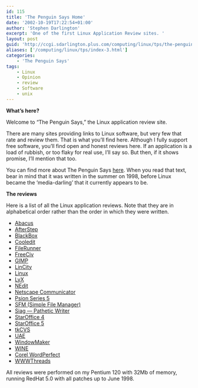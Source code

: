 ```yaml
---
id: 115
title: 'The Penguin Says Home'
date: '2002-10-19T17:22:54+01:00'
author: 'Stephen Darlington'
excerpt: 'One of the first Linux Application Review sites. '
layout: post
guid: 'http://ccgi.sdarlington.plus.com/computing/linux/tps/the-penguin-says-home.html'
aliases: ['/computing/linux/tps/index-3.html']
categories:
    - 'The Penguin Says'
tags:
    - Linux
    - Opinion
    - review
    - Software
    - unix
---
```


**What’s here?**

Welcome to “The Penguin Says,” the Linux application review site.

There are many sites providing links to Linux software, but very few that rate and review them. That is what you’ll find here. Although I fully support free software, you’ll find open and honest reviews here. If an application is a load of rubbish, or too flaky for real use, I’ll say so. But then, if it shows promise, I’ll mention that too.

You can find more about The Penguin Says [here](about-2.html). When you read that text, bear in mind that it was written in the summer on 1998, before Linux became the ‘media-darling’ that it currently appears to be.

**The reviews**

Here is a list of all the Linux application reviews. Note that they are in alphabetical order rather than the order in which they were written.

- [Abacus](abacus.html)
- [AfterStep](as14.html)
- [BlackBox](blackbox.html)
- [Cooledit](cooledit.html)
- [FileRunner](filerunner25.html)
- [FreeCiv](freeciv.html)
- [GIMP](gimp.html)
- [LinCity](lincity.html)
- [Linux](linux21x.html)
- [LyX](lyx.html)
- [NEdit](nedit5.html)
- [Netscape Communicator](ns4.html)
- [Psion Series 5](psion5.html)
- [SFM (Simple File Manager)](sfm.html)
- [Siag — Pathetic Writer](siag3.html)
- [StarOffice 4](staroffice4.html)
- [StarOffice 5](staroffice5.html)
- [tkCVS](tkcvs.html)
- [UAE](uae.html)
- [WindowMaker](windowmaker.html)
- [WINE](wine.html)
- [Corel WordPerfect](wp8.html)
- [WWWThreads](wwwthreads.html)

All reviews were performed on my Pentium 120 with 32Mb of memory, running RedHat 5.0 with all patches up to June 1998.